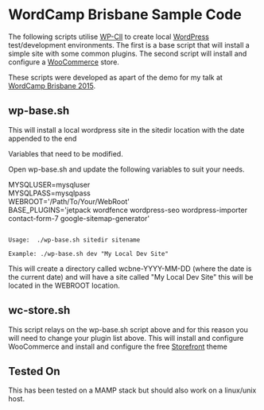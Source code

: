 # WordCamp Brisbane Sample Code #

The following scripts utilise [WP-ClI](http://wp-cli.org) to create local [WordPress](http://wordpress.org) test/development environments. The first is a base script that will install a simple site with some common plugins. The second script will install and configure a [WooCommerce](http://www.woocommerce.com) store. 

These scripts were developed as apart of the demo for my talk at [WordCamp Brisbane 2015](https://brisbane.wordcamp.org/2015/). 

## wp-base.sh
This will install a local wordpress site in the sitedir location with the date appended to the end 

Variables that need to be modified. 

Open wp-base.sh and update the following variables to suit your needs. 

MYSQLUSER=mysqluser <br />
MYSQLPASS=mysqlpass  <br />
WEBROOT='/Path/To/Your/WebRoot'  <br />
BASE_PLUGINS='jetpack wordfence wordpress-seo wordpress-importer contact-form-7 google-sitemap-generator' <br />

<code>
Usage: 	./wp-base.sh sitedir sitename 
</code>

<code>
Example: ./wp-base.sh dev "My Local Dev Site"
</code>

This will create a directory called wcbne-YYYY-MM-DD (where the date is the current date) and will have a site called "My Local Dev Site" this will be located in the WEBROOT location. 

## wc-store.sh 

This script relays on the wp-base.sh script above and for this reason you will need to change your plugin list above. This will install and configure WooCommerce and install and configure the free [Storefront](https://wordpress.org/themes/storefront/) theme 

## Tested On

This has been tested on a MAMP stack but should also work on a linux/unix host. 